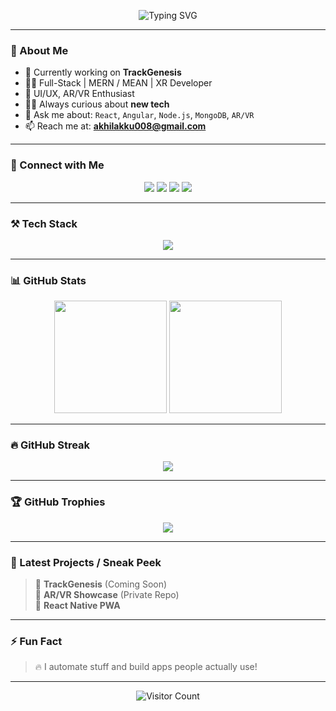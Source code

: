 <!-- Banner -->
<p align="center">
  <img src="https://readme-typing-svg.demolab.com?font=Fira+Code&size=28&pause=1000&center=true&width=500&lines=Hi+%F0%9F%91%8B%2C+I'm+Akhil+JP!;Full-Stack+%7C+MERN%2FMEAN+%7C+XR+Developer;Tech+that+Elevates+People+%F0%9F%91%A9%E2%80%8D%F0%9F%8F%BB%E2%80%8D%F0%9F%92%BB" alt="Typing SVG" />
</p>

---

### 📌 About Me  
- 🔭 Currently working on **TrackGenesis**
- 👨‍💻 Full-Stack | MERN / MEAN | XR Developer
- 🎨 UI/UX, AR/VR Enthusiast
- 🧑‍💻 Always curious about **new tech**
- 💬 Ask me about: `React`, `Angular`, `Node.js`, `MongoDB`, `AR/VR`
- 📫 Reach me at: **akhilakku008@gmail.com**

---

### 🔗 Connect with Me  
<p align="center">
  <a href="https://twitter.com/akhiljptvm"><img src="https://img.shields.io/twitter/follow/akhiljptvm?logo=twitter&style=for-the-badge" /></a>
  <a href="https://linkedin.com/in/akhiljptvm"><img src="https://img.shields.io/badge/LinkedIn-blue?logo=linkedin&style=for-the-badge" /></a>
  <a href="https://instagram.com/akhiljptvm"><img src="https://img.shields.io/badge/Instagram-%23E4405F?logo=instagram&style=for-the-badge" /></a>
  <a href="https://dev.to/akhiljptvm"><img src="https://img.shields.io/badge/Dev.to-black?logo=dev.to&style=for-the-badge" /></a>
</p>

---

### ⚒️ Tech Stack  
<p align="center">
  <img src="https://skillicons.dev/icons?i=react,angular,nodejs,mongodb,express,typescript,js,html,css,figma,git,photoshop,xd,bootstrap,blender,firebase" />
</p>

---

### 📊 GitHub Stats  

<p align="center">
  <img src="https://github-readme-stats.vercel.app/api?username=akhiljptvm&show_icons=true&theme=radical" height="180" />
  <img src="https://github-readme-stats.vercel.app/api/top-langs/?username=akhiljptvm&layout=compact&theme=radical" height="180" />
</p>

---

### 🔥 GitHub Streak  

<p align="center">
  <img src="https://github-readme-streak-stats.herokuapp.com?user=akhiljptvm&theme=radical&hide_border=true" />
</p>

---

### 🏆 GitHub Trophies  

<p align="center">
  <img src="https://github-profile-trophy.vercel.app/?username=akhiljptvm&theme=radical&row=1&margin-w=15&margin-h=15" />
</p>

---

### 🎥 Latest Projects / Sneak Peek  
> 🚧 **TrackGenesis** (Coming Soon)  
> 🎨 **AR/VR Showcase** (Private Repo)  
> 📱 **React Native PWA**

---

### ⚡ Fun Fact  
> 🔥 I automate stuff and build apps people actually use!

---

<p align="center">
  <img src="https://visitor-badge.laobi.icu/badge?page_id=akhiljptvm" alt="Visitor Count" />
</p>
